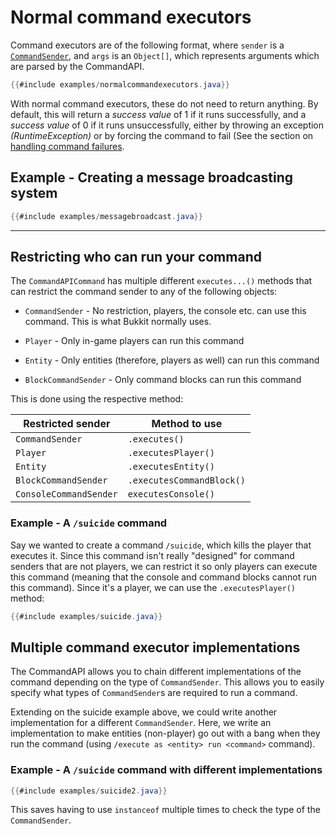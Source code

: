 # Normal command executors

Command executors are of the following format, where `sender` is a [`CommandSender`](https://hub.spigotmc.org/javadocs/bukkit/org/bukkit/command/CommandSender.html), and `args` is an `Object[]`, which represents arguments which are parsed by the CommandAPI.

```java
{{#include examples/normalcommandexecutors.java}}
```

With normal command executors, these do not need to return anything. By default, this will return a _success value_ of 1 if it runs successfully, and a _success value_ of 0 if it runs unsuccessfully, either by throwing an exception _(RuntimeException)_ or by forcing the command to fail (See the section on [handling command failures](./commandfailures.html).

## Example - Creating a message broadcasting system

```java
{{#include examples/messagebroadcast.java}}
```

-----

## Restricting who can run your command

The `CommandAPICommand` has multiple different `executes...()` methods that can restrict the command sender to any of the following objects:

- `CommandSender` - No restriction, players, the console etc. can use this command. This is what Bukkit normally uses.
- `Player` - Only in-game players can run this command

- `Entity` - Only entities (therefore, players as well) can run this command
- `BlockCommandSender` - Only command blocks can run this command

This is done using the respective method:

| Restricted sender      | Method to use             |
| ---------------------- | ------------------------- |
| `CommandSender`        | `.executes()`             |
| `Player`               | `.executesPlayer()`       |
| `Entity`               | `.executesEntity()`       |
| `BlockCommandSender`   | `.executesCommandBlock()` |
| `ConsoleCommandSender` | `executesConsole()`       |

### Example - A `/suicide` command

Say we wanted to create a command `/suicide`, which kills the player that executes it. Since this command isn't really "designed" for command senders that are not players, we can restrict it so only players can execute this command (meaning that the console and command blocks cannot run this command). Since it's a player, we can use the `.executesPlayer()` method:

```java
{{#include examples/suicide.java}}
```

## Multiple command executor implementations

The CommandAPI allows you to chain different implementations of the command depending on the type of `CommandSender`. This allows you to easily specify what types of `CommandSender`s are required to run a command.

Extending on the suicide example above, we could write another implementation for a different `CommandSender`. Here, we write an implementation to make entities (non-player) go out with a bang when they run the command (using `/execute as <entity> run <command>` command).

### Example - A `/suicide` command with different implementations

```java
{{#include examples/suicide2.java}}
```

This saves having to use `instanceof` multiple times to check the type of the `CommandSender`.